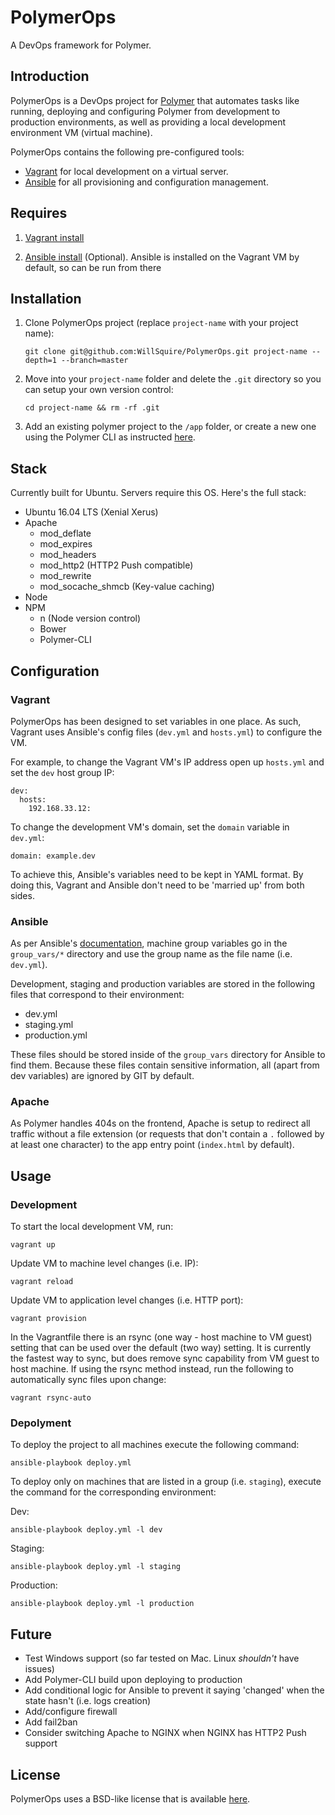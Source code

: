 PolymerOps
==============
A DevOps framework for Polymer.

Introduction
------------
PolymerOps is a DevOps project for [Polymer] that automates tasks 
like running, deploying and configuring Polymer from development 
to production environments, as well as providing a local 
development environment VM (virtual machine).

PolymerOps contains the following pre-configured tools:

- [Vagrant] for local development on a virtual server.
- [Ansible] for all provisioning and configuration management.

Requires
--------
1. [Vagrant install](https://www.vagrantup.com/downloads.html)

2. [Ansible install](http://docs.ansible.com/ansible/intro_installation.html)
(Optional). Ansible is installed on the Vagrant VM by default, so 
can be run from there

Installation
------------
1. Clone PolymerOps project (replace `project-name` with your project name):

   ```git clone git@github.com:WillSquire/PolymerOps.git project-name --depth=1 --branch=master```

2. Move into your `project-name` folder and delete the `.git` 
directory so you can setup your own version control:
    
    ```cd project-name && rm -rf .git```

3. Add an existing polymer project to the `/app` folder, or create
a new one using the Polymer CLI as instructed 
[here](https://www.polymer-project.org/1.0/start/toolbox/set-up).

Stack
-----
Currently built for Ubuntu. Servers require this OS. 
Here's the full stack:

- Ubuntu 16.04 LTS (Xenial Xerus)
- Apache
    - mod_deflate
    - mod_expires
    - mod_headers
    - mod_http2 (HTTP2 Push compatible)
    - mod_rewrite
    - mod_socache_shmcb (Key-value caching)
- Node
- NPM
    - n (Node version control)
    - Bower
    - Polymer-CLI

Configuration
-------------
### Vagrant
PolymerOps has been designed to set variables in one 
place. As such, Vagrant uses Ansible's config files (`dev.yml` 
and `hosts.yml`) to configure the VM. 

For example, to change the Vagrant VM's IP address open up 
`hosts.yml` and set the `dev` host group IP:

    dev:
      hosts:
        192.168.33.12:

To change the development VM's domain, set the `domain` variable 
in `dev.yml`:

    domain: example.dev

To achieve this, Ansible's variables need to be kept in YAML 
format. By doing this, Vagrant and Ansible don't need to be 
'married up' from both sides.

### Ansible
As per Ansible's 
[documentation](http://docs.ansible.com/ansible/index.html),
machine group variables go in the `group_vars/*` directory and 
use the group name as the file name (i.e. `dev.yml`).
 
Development, staging and production variables are stored in 
the following files that correspond to their environment:

- dev.yml
- staging.yml
- production.yml
 
These files should be stored inside of the `group_vars` 
directory for Ansible to find them. Because these files contain 
sensitive information, all (apart from dev variables) are 
ignored by GIT by default.

### Apache
As Polymer handles 404s on the frontend, Apache is setup to 
redirect all traffic without a file extension (or requests 
that don't contain a `.` followed by at least one character) 
to the app entry point (`index.html` by default).

Usage
-----
### Development
To start the local development VM, run:

    vagrant up
    
Update VM to machine level changes (i.e. IP):

    vagrant reload

Update VM to application level changes (i.e. HTTP port):

    vagrant provision

In the Vagrantfile there is an rsync (one way - host machine to 
VM guest) setting that can be used over the default (two way) 
setting. It is currently the fastest way to sync, but does remove
sync capability from VM guest to host machine. If using the rsync
method instead, run the following to automatically sync files upon 
change:

    vagrant rsync-auto

### Depolyment
To deploy the project to all machines execute the following command:

    ansible-playbook deploy.yml

To deploy only on machines that are listed in a group (i.e. `staging`), 
execute the command for the corresponding environment:

Dev:

    ansible-playbook deploy.yml -l dev

Staging:

    ansible-playbook deploy.yml -l staging
    
Production:

    ansible-playbook deploy.yml -l production
    
Future
------
- Test Windows support (so far tested on Mac. Linux *shouldn't* have issues)
- Add Polymer-CLI build upon deploying to production
- Add conditional logic for Ansible to prevent it saying 'changed' when the state hasn't (i.e. logs creation)
- Add/configure firewall
- Add fail2ban
- Consider switching Apache to NGINX when NGINX has HTTP2 Push support
    
License
-------
PolymerOps uses a BSD-like license that is available 
[here](./LICENSE.txt).

[polymer]: https://www.polymer-project.org "Polymer"
[ansible]: https://www.ansible.com "Ansible"
[vagrant]: https://www.vagrantup.com "Vagrant"